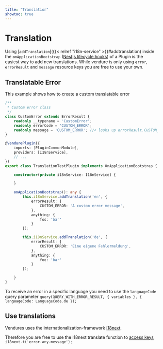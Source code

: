 ```yaml
---
title: "Translation"
showtoc: true
---
```


# Translation

Using [`addTranslation`]({{< relref "i18n-service" >}}#addtranslation) inside the `onApplicationBootstrap` ([Nestjs lifecycle hooks](https://docs.nestjs.com/fundamentals/lifecycle-events)) of a Plugin is the easiest way to add new translations.
While vendure is only using `error`, `errorResult` and `message` resource keys you are free to use your own.

## Translatable Error
This example shows how to create a custom translatable error
```typescript
/**
 * Custom error class
 */
class CustomError extends ErrorResult {
    readonly __typename = 'CustomError';
    readonly errorCode = 'CUSTOM_ERROR';
    readonly message = 'CUSTOM_ERROR'; //< looks up errorResult.CUSTOM_ERROR
}

@VendurePlugin({
    imports: [PluginCommonModule],
    providers: [I18nService],
    // ...
})
export class TranslationTestPlugin implements OnApplicationBootstrap {

    constructor(private i18nService: I18nService) {

    }

    onApplicationBootstrap(): any {
        this.i18nService.addTranslation('en', {
            errorResult: {
                CUSTOM_ERROR: 'A custom error message',
            },
            anything: {
                foo: 'bar'
            }
        });

        this.i18nService.addTranslation('de', {
            errorResult: {
                CUSTOM_ERROR: 'Eine eigene Fehlermeldung',
            },
            anything: {
                foo: 'bar'
            }
        });

    }
}
```

To receive an error in a specific language you need to use the `languageCode` query parameter
`query(QUERY_WITH_ERROR_RESULT, { variables }, { languageCode: LanguageCode.de });`

## Use translations

Vendures uses the internationalization-framework [i18next](https://www.i18next.com/).

Therefore you are free to use the i18next translate function to [access keys](https://www.i18next.com/translation-function/essentials#accessing-keys) \
`i18next.t('error.any-message');`
